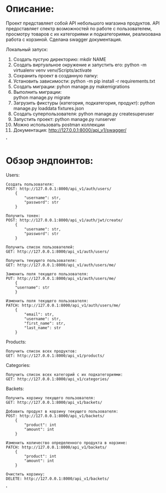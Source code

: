 # Описание:
Проект представляет собой API небольшого магазина продуктов. API предоставляет спектр возможностей по работе с пользователем, просмотру товаров с их категориями и подкатегориями, реализована работа с корзиной. Сделана swagger документация.

Локальный запуск:
1) Создать пустую директорию:
    mkdir NAME
2) Создать виртуальное окружение и запустить его:
    python -m virtualenv venv
    venv/Scripts/activate
3) Сохранить проект в созданную папку:
4) Установить зависимости:
    python -m pip install -r requirements.txt
5) Создать миграции:
    pyhon manage.py makemigrations
6) Выполнить миграции:  
    python manage.py migrate
7) Загрузить фикстуры (категория, подкатегория, продукт):
    python manage.py loaddata fixtures.json
8) Создать суперпользователя:
    python manage.py createsuperuser
9) Запустить проект:
    python manage.py runserver
10) Можно использовать postman коллекции
11) Документация: http://127.0.0.1:8000/api_v1/swagger/

'
# Обзор эндпоинтов:
Users:

	Создать пользователя:
	POST: http://127.0.0.1:8000/api_v1/auth/users/
		{
			"username": str,
			"password": str
		}

	Получить токен:
	POST: http://127.0.0.1:8000/api_v1/auth/jwt/create/
		{
			"username": str,
			"password": str
		}

	Получить список пользователей:
	GET: http://127.0.0.1:8000/api_v1/auth/users/

	Получить текущего пользователя:
	GET: http://127.0.0.1:8000/api_v1/auth/users/me/

	Заменить поля текущего пользователя:
	PUT: http://127.0.0.1:8000/api_v1/auth/users/me/
		{
		"username": str
		}

	Изменить поля текущего пользователя:
	PATCH: http://127.0.0.1:8000/api_v1/auth/users/me/
		{
			"email": str,
			"username": str,
			"first_name": str,
			"last_name": str
		}

Products:

    Получить список всех продуктов:
    GET: http://127.0.0.1:8000/api_v1/products/

Categories:

	Получить список всех категорий с их подкатегориями:
	GET: http://127.0.0.1:8000/api_v1/categories/

Backets:

	Получить корзину текущего пользователя:
	GET: http://127.0.0.1:8000/api_v1/backets/

	Добавить продукт в корзину текущего пользователя:
	POST: http://127.0.0.1:8000/api_v1/backets/
		{
			"product": int
			"amount": int
		}

	Изменить количество определенного продукта в корзине:
	PATCH: http://127.0.0.1:8000/api_v1/backets/
		{
			"product": int
			"amount": int
		}

	Очистить корзину:
	DELETE: http://127.0.0.1:8000/api_v1/backets/

'
